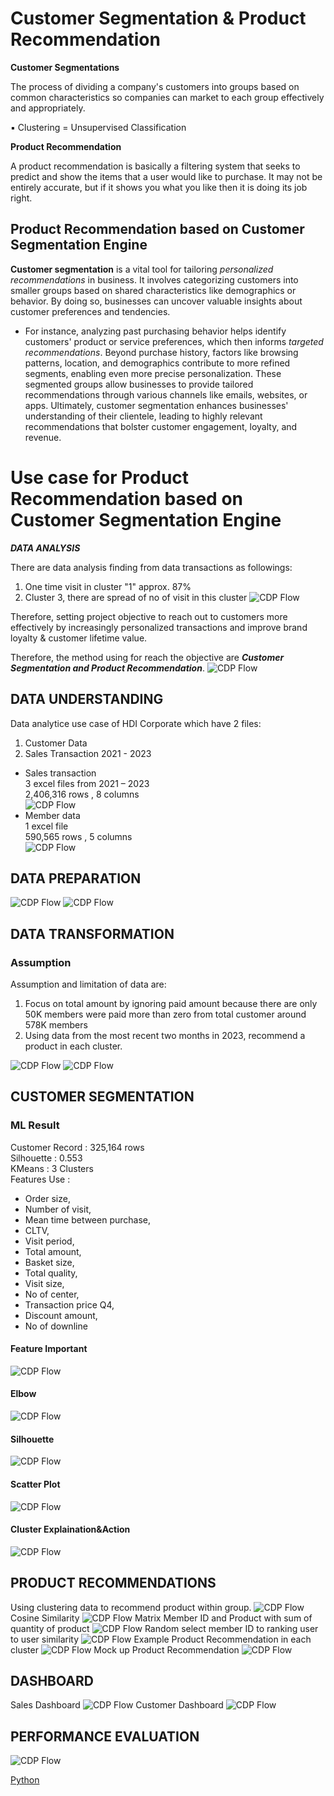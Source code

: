 # Customer Segmentation & Product Recommendation   

**Customer Segmentations**     

The process of dividing a company's customers into groups based on common characteristics so companies can market to each group effectively and appropriately.    

▪ Clustering = Unsupervised Classification    

**Product Recommendation**    

A product recommendation is basically a filtering system that seeks to predict and show the items that a user would like to purchase. It may not be entirely accurate, but if it shows you what you like then it is doing its job right.    

## Product Recommendation based on Customer Segmentation Engine    
**Customer segmentation** is a vital tool for tailoring *personalized recommendations* in business. It involves categorizing customers into smaller groups based on shared characteristics like demographics or behavior. By doing so, businesses can uncover valuable insights about customer preferences and tendencies.      
- For instance, analyzing past purchasing behavior helps identify customers' product or service preferences, which then informs *targeted recommendations*. Beyond purchase history, factors like browsing patterns, location, and demographics contribute to more refined segments, enabling even more precise personalization. These segmented groups allow businesses to provide tailored recommendations through various channels like emails, websites, or apps. Ultimately, customer segmentation enhances businesses' understanding of their clientele, leading to highly relevant recommendations that bolster customer engagement, loyalty, and revenue.

# Use case for Product Recommendation based on Customer Segmentation Engine   
***DATA ANALYSIS***     

There are data analysis finding from data transactions as followings:    
1. One time visit in cluster "1" approx. 87%
2. Cluster 3, there are spread of no of visit in this cluster
![CDP Flow](https://github.com/Pinnun/MADT8101-Seminar-in-Advanced-Analytic/blob/445107beea8634d3a3f20d0cb3d6feebd320d5e4/5%20Customer%20Segmentation_Product%20Recommendation/Raw%20Data/No%20of%20customer%20in%20each%20cluster.png)

Therefore, setting project objective to reach out to customers more effectively by increasingly personalized transactions and improve brand loyalty & customer lifetime value.

Therefore, the method using for reach the objective are ***Customer Segmentation and Product Recommendation***. 
![CDP Flow](https://github.com/Pinnun/MADT8101-Seminar-in-Advanced-Analytic/blob/445107beea8634d3a3f20d0cb3d6feebd320d5e4/5%20Customer%20Segmentation_Product%20Recommendation/Raw%20Data/12%20Product%20Recommendation1.png)
## DATA UNDERSTANDING     
Data analytice use case of HDI Corporate which have 2 files:     
1) Customer Data     
2) Sales Transaction 2021 - 2023     
- Sales transaction     
3 excel files from 2021 – 2023     
2,406,316 rows , 8 columns     
![CDP Flow](https://github.com/Pinnun/MADT8101-Seminar-in-Advanced-Analytic/blob/445107beea8634d3a3f20d0cb3d6feebd320d5e4/5%20Customer%20Segmentation_Product%20Recommendation/Raw%20Data/1%20Data%20Understanding%201.png)
- Member data      
1 excel file     
590,565 rows , 5 columns     
![CDP Flow](https://github.com/Pinnun/MADT8101-Seminar-in-Advanced-Analytic/blob/445107beea8634d3a3f20d0cb3d6feebd320d5e4/5%20Customer%20Segmentation_Product%20Recommendation/Raw%20Data/2%20Data%20Understanding%202.png)
## DATA PREPARATION        
![CDP Flow](https://github.com/Pinnun/MADT8101-Seminar-in-Advanced-Analytic/blob/445107beea8634d3a3f20d0cb3d6feebd320d5e4/5%20Customer%20Segmentation_Product%20Recommendation/Raw%20Data/3%20SanityCheck1.png)
![CDP Flow](https://github.com/Pinnun/MADT8101-Seminar-in-Advanced-Analytic/blob/445107beea8634d3a3f20d0cb3d6feebd320d5e4/5%20Customer%20Segmentation_Product%20Recommendation/Raw%20Data/4%20SanityCheck2.png)
## DATA TRANSFORMATION     
### Assumption
Assumption and limitation of data are:     
1. Focus on total amount by ignoring paid amount because there are only 50K members were paid more than zero from total customer around 578K members     
2. Using data from the most recent two months in 2023, recommend a product in each cluster.

![CDP Flow](https://github.com/Pinnun/MADT8101-Seminar-in-Advanced-Analytic/blob/445107beea8634d3a3f20d0cb3d6feebd320d5e4/5%20Customer%20Segmentation_Product%20Recommendation/Raw%20Data/5%20Data%20Transformation1.png)
![CDP Flow](https://github.com/Pinnun/MADT8101-Seminar-in-Advanced-Analytic/blob/445107beea8634d3a3f20d0cb3d6feebd320d5e4/5%20Customer%20Segmentation_Product%20Recommendation/Raw%20Data/6%20Data%20Transformation2.png)
## CUSTOMER SEGMENTATION     
### ML Result     
Customer Record : 325,164 rows     
Silhouette : 0.553      
KMeans : 3 Clusters   
Features Use :
- Order size,     
- Number of visit,      
- Mean time between purchase,      
- CLTV,      
- Visit period,      
- Total amount,      
- Basket size,    
- Total quality,     
- Visit size,      
- No of center,      
- Transaction price Q4,      
- Discount amount,      
- No of downline
#### Feature Important     
![CDP Flow](https://github.com/Pinnun/MADT8101-Seminar-in-Advanced-Analytic/blob/445107beea8634d3a3f20d0cb3d6feebd320d5e4/5%20Customer%20Segmentation_Product%20Recommendation/Raw%20Data/7%20Feature%20Important.png)
#### Elbow
![CDP Flow](https://github.com/Pinnun/MADT8101-Seminar-in-Advanced-Analytic/blob/445107beea8634d3a3f20d0cb3d6feebd320d5e4/5%20Customer%20Segmentation_Product%20Recommendation/Raw%20Data/8%20Elbow.png)
#### Silhouette
![CDP Flow](https://github.com/Pinnun/MADT8101-Seminar-in-Advanced-Analytic/blob/445107beea8634d3a3f20d0cb3d6feebd320d5e4/5%20Customer%20Segmentation_Product%20Recommendation/Raw%20Data/9%20silhouette.jpg)
#### Scatter Plot
![CDP Flow](https://github.com/Pinnun/MADT8101-Seminar-in-Advanced-Analytic/blob/445107beea8634d3a3f20d0cb3d6feebd320d5e4/5%20Customer%20Segmentation_Product%20Recommendation/Raw%20Data/10%20Scatter%20plot.jpg)
#### Cluster Explaination&Action
![CDP Flow](https://github.com/Pinnun/MADT8101-Seminar-in-Advanced-Analytic/blob/445107beea8634d3a3f20d0cb3d6feebd320d5e4/5%20Customer%20Segmentation_Product%20Recommendation/Raw%20Data/11%20Customer%20Segmentation.png)
## PRODUCT RECOMMENDATIONS     
Using clustering data to recommend product within group.
![CDP Flow](https://github.com/Pinnun/MADT8101-Seminar-in-Advanced-Analytic/blob/445107beea8634d3a3f20d0cb3d6feebd320d5e4/5%20Customer%20Segmentation_Product%20Recommendation/Raw%20Data/12%20Product%20Recommendation1.png)
Cosine Similarity
![CDP Flow](https://github.com/Pinnun/MADT8101-Seminar-in-Advanced-Analytic/blob/445107beea8634d3a3f20d0cb3d6feebd320d5e4/5%20Customer%20Segmentation_Product%20Recommendation/Raw%20Data/13%20Product%20Recommendation2.png)
Matrix Member ID and Product with sum of quantity of product
![CDP Flow](https://github.com/Pinnun/MADT8101-Seminar-in-Advanced-Analytic/blob/445107beea8634d3a3f20d0cb3d6feebd320d5e4/5%20Customer%20Segmentation_Product%20Recommendation/Raw%20Data/14%20Product%20Recommendation3.png)
Random select member ID to ranking user to user similarity
![CDP Flow](https://github.com/Pinnun/MADT8101-Seminar-in-Advanced-Analytic/blob/445107beea8634d3a3f20d0cb3d6feebd320d5e4/5%20Customer%20Segmentation_Product%20Recommendation/Raw%20Data/15%20Product%20Recommendation4.png)
Example Product Recommendation in each cluster
![CDP Flow](https://github.com/Pinnun/MADT8101-Seminar-in-Advanced-Analytic/blob/445107beea8634d3a3f20d0cb3d6feebd320d5e4/5%20Customer%20Segmentation_Product%20Recommendation/Raw%20Data/16%20Product%20Recommendation5.png)
Mock up Product Recommendation
![CDP Flow](https://github.com/Pinnun/MADT8101-Seminar-in-Advanced-Analytic/blob/445107beea8634d3a3f20d0cb3d6feebd320d5e4/5%20Customer%20Segmentation_Product%20Recommendation/Raw%20Data/17%20Product%20Recommendation6.png)

## DASHBOARD     
Sales Dashboard
![CDP Flow](https://github.com/Pinnun/MADT8101-Seminar-in-Advanced-Analytic/blob/445107beea8634d3a3f20d0cb3d6feebd320d5e4/5%20Customer%20Segmentation_Product%20Recommendation/Raw%20Data/Sales%20Dashboard.png
)
Customer Dashboard
![CDP Flow](https://github.com/Pinnun/MADT8101-Seminar-in-Advanced-Analytic/blob/445107beea8634d3a3f20d0cb3d6feebd320d5e4/5%20Customer%20Segmentation_Product%20Recommendation/Raw%20Data/Customer.png)

## PERFORMANCE EVALUATION
![CDP Flow](https://github.com/Pinnun/MADT8101-Seminar-in-Advanced-Analytic/blob/445107beea8634d3a3f20d0cb3d6feebd320d5e4/5%20Customer%20Segmentation_Product%20Recommendation/Raw%20Data/18%20Performance%20Evaluation.png)

[Python](https://github.com/Pinnun/MADT8101-Seminar-in-Advanced-Analytic/tree/6bc20a7706e5e3e1440f9a95e078fd6fe8985f3b/5%20Customer%20Segmentation_Product%20Recommendation/Python)

